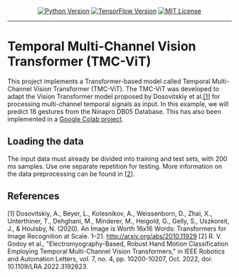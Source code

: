 <p align="center">
  <a href="https://www.python.org"><img alt="Python Version" src="https://img.shields.io/badge/Python-3.7.x-brightgreen.svg" /></a>
  <a href="https://www.tensorflow.org/install"><img alt="TensorFlow Version" src="https://img.shields.io/badge/TensorFlow-2.8.x-red.svg" /></a>
  <a href="https://github.com/rob-med-usp/seizure-prediction/blob/main/LICENSE"><img alt="MIT License" src="https://img.shields.io/badge/license-MIT-yellow.svg" /></a>
</p>

--------------------------------------------------------------------------------

# Temporal Multi-Channel Vision Transformer (TMC-ViT)
This project implements a Transformer-based model called Temporal Multi-Channel Vision Transformer (TMC-ViT). The TMC-ViT was developed to adapt the Vision Transformer model proposed by Dosovitskiy et al.[[1]](#1) for processing multi-channel temporal signals as input. In this example, we will predict 18 gestures from the Ninapro DB05 Database. This has also been implemented in a [Google Colab project](https://colab.research.google.com/drive/1ZWhzv8EOtwCHfuytcvOSKZQ76hSCQdFJ?hl=pt-BR#scrollTo=5K2na9pj0KJn).

## Loading the data
The input data must already be divided into training and test sets, with 200 ms samples. Use one separate repetition for testing. More information on the data preprocessing can be found in [[2]](#2).

## References
<a id="1">[1]</a> 
Dosovitskiy, A., Beyer, L., Kolesnikov, A., Weissenborn, D., Zhai, X., Unterthiner, T., Dehghani, M., Minderer, M., Heigold, G., Gelly, S., Uszkoreit, J., & Houlsby, N. (2020). An Image is Worth 16x16 Words: Transformers for Image Recognition at Scale. 1–21. http://arxiv.org/abs/2010.11929
<a id="2">[2]</a> 
R. V. Godoy et al., "Electromyography-Based, Robust Hand Motion Classification Employing Temporal Multi-Channel Vision Transformers," in IEEE Robotics and Automation Letters, vol. 7, no. 4, pp. 10200-10207, Oct. 2022, doi: 10.1109/LRA.2022.3192623.

